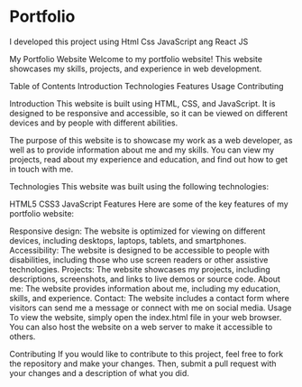 # Portfolio
I developed this project using Html Css JavaScript ang React JS


My Portfolio Website
Welcome to my portfolio website! This website showcases my skills, projects, and experience in web development.

Table of Contents
Introduction
Technologies
Features
Usage
Contributing

Introduction
This website is built using HTML, CSS, and JavaScript. It is designed to be responsive and accessible, so it can be viewed on different devices and by people with different abilities.

The purpose of this website is to showcase my work as a web developer, as well as to provide information about me and my skills. You can view my projects, read about my experience and education, and find out how to get in touch with me.

Technologies
This website was built using the following technologies:

HTML5
CSS3
JavaScript
Features
Here are some of the key features of my portfolio website:

Responsive design: The website is optimized for viewing on different devices, including desktops, laptops, tablets, and smartphones.
Accessibility: The website is designed to be accessible to people with disabilities, including those who use screen readers or other assistive technologies.
Projects: The website showcases my projects, including descriptions, screenshots, and links to live demos or source code.
About me: The website provides information about me, including my education, skills, and experience.
Contact: The website includes a contact form where visitors can send me a message or connect with me on social media.
Usage
To view the website, simply open the index.html file in your web browser. You can also host the website on a web server to make it accessible to others.

Contributing
If you would like to contribute to this project, feel free to fork the repository and make your changes. Then, submit a pull request with your changes and a description of what you did.



